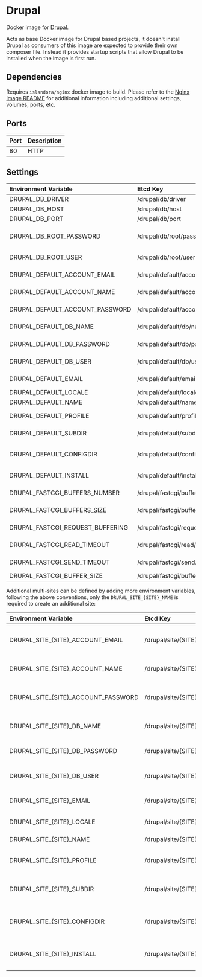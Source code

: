 # Drupal

Docker image for [Drupal].

Acts as base Docker image for Drupal based projects, it doesn't install Drupal
as consumers of this image are expected to provide their own composer file.
Instead it provides startup scripts that allow Drupal to be installed when the
image is first run.

## Dependencies

Requires `islandora/nginx` docker image to build. Please refer to the
[Nginx Image README](../nginx/README.md) for additional information including
additional settings, volumes, ports, etc.

## Ports

| Port | Description |
| :--- | :---------- |
| 80   | HTTP        |

## Settings

| Environment Variable            | Etcd Key                         | Default                 | Description                                               |
| :------------------------------ | :------------------------------- | :---------------------- | :-------------------------------------------------------- |
| DRUPAL_DB_DRIVER                | /drupal/db/driver                | mysql                   | The database driver                                       |
| DRUPAL_DB_HOST                  | /drupal/db/host                  | database                | The database host                                         |
| DRUPAL_DB_PORT                  | /drupal/db/port                  | 3306                    | The database port                                         |
| DRUPAL_DB_ROOT_PASSWORD         | /drupal/db/root/password         | password                | The database root user (used to create the site database) |
| DRUPAL_DB_ROOT_USER             | /drupal/db/root/user             | root                    | The database root user password                           |
| DRUPAL_DEFAULT_ACCOUNT_EMAIL    | /drupal/default/account/email    | webmaster@localhost.com | The email to use for the admin account                    |
| DRUPAL_DEFAULT_ACCOUNT_NAME     | /drupal/default/account/name     | admin                   | The Drupal administrator user                             |
| DRUPAL_DEFAULT_ACCOUNT_PASSWORD | /drupal/default/account/password | password                | The Drupal administrator user password                    |
| DRUPAL_DEFAULT_DB_NAME          | /drupal/default/db/name          | drupal_default          | The name of the sites database                            |
| DRUPAL_DEFAULT_DB_PASSWORD      | /drupal/default/db/password      | password                | The database users password                               |
| DRUPAL_DEFAULT_DB_USER          | /drupal/default/db/user          | drupal_default          | The database user used by the site                        |
| DRUPAL_DEFAULT_EMAIL            | /drupal/default/email            | webmaster@localhost.com | The Drupal administrators email                           |
| DRUPAL_DEFAULT_LOCALE           | /drupal/default/locale           | en                      | The Drupal sites locale                                   |
| DRUPAL_DEFAULT_NAME             | /drupal/default/name             | default                 | The Drupal sites name                                     |
| DRUPAL_DEFAULT_PROFILE          | /drupal/default/profile          | standard                | The installation profile to use                           |
| DRUPAL_DEFAULT_SUBDIR           | /drupal/default/subdir           | default                 | The installation profile to use                           |
| DRUPAL_DEFAULT_CONFIGDIR        | /drupal/default/configdir        |                         | Install using existing config files from directory        |
| DRUPAL_DEFAULT_INSTALL          | /drupal/default/install          | true                    | Perform install if not already installed                  |
| DRUPAL_FASTCGI_BUFFERS_NUMBER   | /drupal/fastcgi/buffers/number   | 8                       | nginx fastcgi_buffers number                              |
| DRUPAL_FASTCGI_BUFFERS_SIZE     | /drupal/fastcgi/buffers/size     | 16k                     | nginx fastcgi_buffers size                                |
| DRUPAL_FASTCGI_REQUEST_BUFFERING| /drupal/fastcgi/request/buffering| off                     | nginx fastcgi_request_buffering                           |
| DRUPAL_FASTCGI_READ_TIMEOUT     | /drupal/fastcgi/read/timeout     | 300s                    | nginx fastcgi_read_timeout                                |
| DRUPAL_FASTCGI_SEND_TIMEOUT     | /drupal/fastcgi/send/timeout     | 300s                    | nginx fastcgi_send_timeout                                |
| DRUPAL_FASTCGI_BUFFER_SIZE      | /drupal/fastcgi/buffer/size      | 32k                     | nginx fastcgi_buffer size                                 |

Additional multi-sites can be defined by adding more environment variables,
following the above conventions, only the `DRUPAL_SITE_{SITE}_NAME` is required
to create an additional site:

| Environment Variable                | Etcd Key                             | Default                 | Description                                        |
| :---------------------------------- | :----------------------------------- | :---------------------- | :------------------------------------------------- |
| DRUPAL_SITE_{SITE}_ACCOUNT_EMAIL    | /drupal/site/{SITE}/account/email    | webmaster@localhost.com | The email to use for the admin account             |
| DRUPAL_SITE_{SITE}_ACCOUNT_NAME     | /drupal/site/{SITE}/account/name     | admin                   | The Drupal administrator user                      |
| DRUPAL_SITE_{SITE}_ACCOUNT_PASSWORD | /drupal/site/{SITE}/account/password | password                | The Drupal administrator user password             |
| DRUPAL_SITE_{SITE}_DB_NAME          | /drupal/site/{SITE}/db/name          | drupal_{SITE}           | The name of the sites database                     |
| DRUPAL_SITE_{SITE}_DB_PASSWORD      | /drupal/site/{SITE}/db/password      | password                | The database users password                        |
| DRUPAL_SITE_{SITE}_DB_USER          | /drupal/site/{SITE}/db/user          | drupal_{SITE}           | The database user used by the site                 |
| DRUPAL_SITE_{SITE}_EMAIL            | /drupal/site/{SITE}/email            | webmaster@localhost.com | The Drupal administrators email                    |
| DRUPAL_SITE_{SITE}_LOCALE           | /drupal/site/{SITE}/locale           | en                      | The Drupal sites locale                            |
| DRUPAL_SITE_{SITE}_NAME             | /drupal/site/{SITE}/name             |                         | The Drupal sites name                              |
| DRUPAL_SITE_{SITE}_PROFILE          | /drupal/site/{SITE}/profile          | standard                | The installation profile to use                    |
| DRUPAL_SITE_{SITE}_SUBDIR           | /drupal/site/{SITE}/subdir           | {SITE}                  | The subdirectory to install the sub-site into      |
| DRUPAL_SITE_{SITE}_CONFIGDIR        | /drupal/site/{SITE}/configdir        |                         | Install using existing config files from directory |
| DRUPAL_SITE_{SITE}_INSTALL          | /drupal/site/{SITE}/install          | true                    | Perform install if not already installed           |

[Drupal]: https://www.drupal.org/
